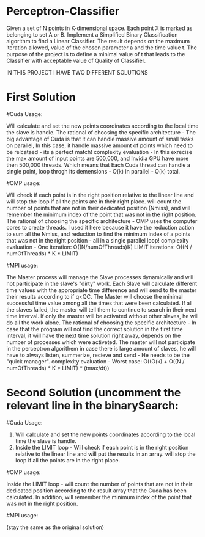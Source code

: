 # Perceptron-Classifier
Given a set of N points in K-dimensional space.
Each point X is marked as belonging to set A or B.
Implement a Simplified Binary Classification algorithm to find a Linear Classifier.
The result depends on the maximum iteration allowed, value of the chosen parameter a and the time value t.
The purpose of the project is to define a minimal value of t that leads to the Classifier with acceptable value of Quality of Classifier.

IN THIS PROJECT I HAVE TWO DIFFERENT SOLUTIONS

# First Solution

#Cuda Usage:

Will calculate and set the new points coordinates according to the local time the slave is handle.
The rational of choosing the specific architecture - 
The big advantage of Cuda is that it can handle massive amount of small tasks on parallel, 
In this case, it handle massive amount of points which need to be relcataed - its a perfect match!
complexity evaluation - 
In this exrecise the max amount of input points are 500,000, and Invidia GPU have more then 500,000 threads. 
Which means that Each Cuda thread can handle a single point, loop throgh its demensions - O(k) in parallel - O(k) total.


#OMP usage:

Will check if each point is in the right position relative to the linear line and will stop the loop if all the points are in their right place.
will count the number of points that are not in their dedicated position (Nmiss), and will remember the minimum index of the point that was not in the right position. 
The rational of choosing the specific architecture - 
OMP uses the computer cores to create threads. I used it here because it have the reduction action to sum all the Nmiss,
and reduction to find the minimum index of a points that was not in the right position - all in a single parallel loop!
complexity evaluation - 
One iteration: O((N/numOfThreads)K)
LIMIT iterations: O((N / numOfThreads) * K * LIMIT)


#MPI usage:

The Master process will manage the Slave processes dynamically and will not participate in the slave's "dirty" work.
Each Slave will calculate different time values with the appropriate time difference and will send to the master their results according to if q<QC.
The Master will choose the minimal successful time value among all the times that were been calculated.
If all the slaves failed, the master will tell them to continue to search in their next time interval.
If only the master will be activated without other slaves, he will do all the work alone.
The rational of choosing the specific architecture - 
In case that the program will not find the correct solution in the first time interval, it will have the next time solution right away,
depends on the number of processes which were activeted.
The master will not participate in the perceptron algorithem in case there is large amount of slaves, he will have to always listen, 
summerize, recieve and send - He needs to be the "quick manager".
complexity evaluation - 
Worst case: O((O(k) + O((N / numOfThreads) * K * LIMIT) * (tmax/dt))


# Second Solution (uncomment the relevant line in the binarySearch:


#Cuda Usage:

1. Will calculate and set the new points coordinates according to the local time the slave is handle.
2. Inside the LIMIT loop - 
Will check if each point is in the right position relative to the linear line and will put the results in an array. 
will stop the loop if all the points are in the right place.


#OMP usage:

Inside the LIMIT loop - 
will count the number of points that are not in their dedicated position according to the result array that the Cuda has been calculated.
In addition, will remember the minimum index of the point that was not in the right position. 

#MPI usage:

(stay the same as the original solution)
